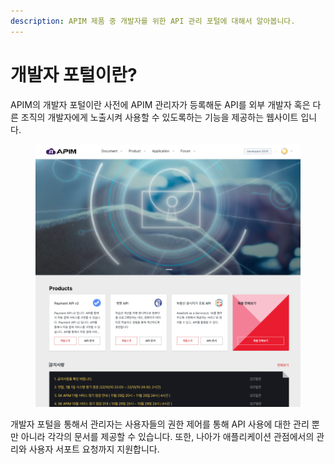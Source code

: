 ```yaml
---
description: APIM 제품 중 개발자를 위한 API 관리 포털에 대해서 알아봅니다.
---
```


# 개발자 포털이란?

APIM의 개발자 포털이란 사전에 APIM 관리자가 등록해둔 API를 외부 개발자 혹은 다른 조직의 개발자에게 노출시켜 사용할 수 있도록하는 기능을 제공하는 웹사이트 입니다.

<figure><img src="../.gitbook/assets/image (18).png" alt=""><figcaption></figcaption></figure>

개발자 포털을 통해서 관리자는 사용자들의 권한 제어를 통해 API 사용에 대한 관리 뿐만 아니라 각각의 문서를 제공할 수 있습니다. 또한, 나아가 애플리케이션 관점에서의 관리와 사용자 서포트 요청까지 지원합니다.

